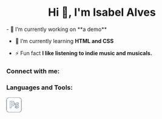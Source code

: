 <h1 align="center">Hi 👋, I'm Isabel Alves</h1>
- 🔭 I’m currently working on **a demo**

- 🌱 I’m currently learning **HTML and CSS**

- ⚡ Fun fact **I like listening to indie music and musicals.**

<h3 align="left">Connect with me:</h3>
<p align="left">
</p>

<h3 align="left">Languages and Tools:</h3>
<p align="left"> <a href="https://www.photoshop.com/en" target="_blank" rel="noreferrer"> <img src="https://raw.githubusercontent.com/devicons/devicon/master/icons/photoshop/photoshop-line.svg" alt="photoshop" width="40" height="40"/> </a> </p>


